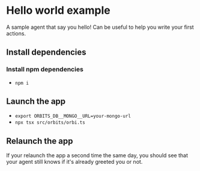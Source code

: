 # Hello world example

A sample agent that say you hello!
Can be useful to help you write your first actions.

## Install dependencies

### Install npm dependencies

- `npm i`

## Launch the app

- `export ORBITS_DB__MONGO__URL=your-mongo-url`
- `npx tsx src/orbits/orbi.ts`

## Relaunch the app

If your relaunch the app a second time the same day, you should see that your agent still knows if it's already greeted you or not.
